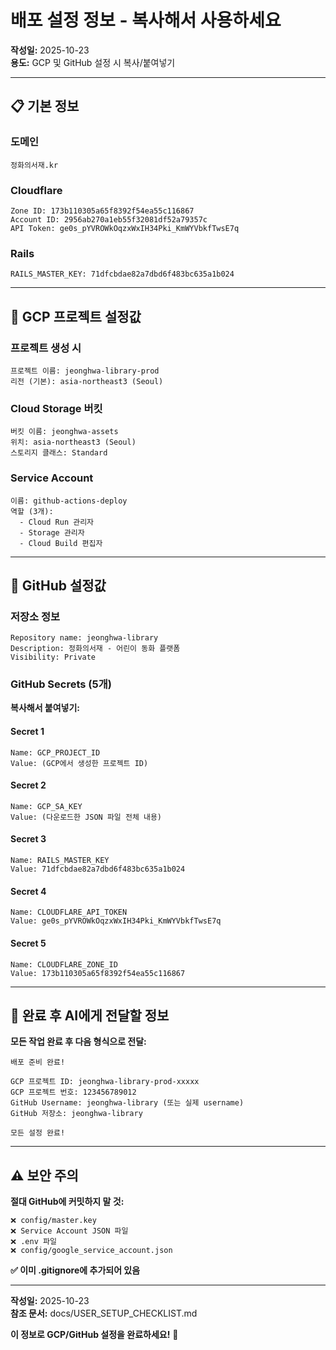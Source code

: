 # 배포 설정 정보 - 복사해서 사용하세요

**작성일:** 2025-10-23  
**용도:** GCP 및 GitHub 설정 시 복사/붙여넣기

---

## 📋 기본 정보

### 도메인
```
정화의서재.kr
```

### Cloudflare
```
Zone ID: 173b110305a65f8392f54ea55c116867
Account ID: 2956ab270a1eb55f32081df52a79357c
API Token: ge0s_pYVROWkOqzxWxIH34Pki_KmWYVbkfTwsE7q
```

### Rails
```
RAILS_MASTER_KEY: 71dfcbdae82a7dbd6f483bc635a1b024
```

---

## 🎯 GCP 프로젝트 설정값

### 프로젝트 생성 시
```
프로젝트 이름: jeonghwa-library-prod
리전 (기본): asia-northeast3 (Seoul)
```

### Cloud Storage 버킷
```
버킷 이름: jeonghwa-assets
위치: asia-northeast3 (Seoul)
스토리지 클래스: Standard
```

### Service Account
```
이름: github-actions-deploy
역할 (3개):
  - Cloud Run 관리자
  - Storage 관리자
  - Cloud Build 편집자
```

---

## 🎯 GitHub 설정값

### 저장소 정보
```
Repository name: jeonghwa-library
Description: 정화의서재 - 어린이 동화 플랫폼
Visibility: Private
```

### GitHub Secrets (5개)

**복사해서 붙여넣기:**

#### Secret 1
```
Name: GCP_PROJECT_ID
Value: (GCP에서 생성한 프로젝트 ID)
```

#### Secret 2
```
Name: GCP_SA_KEY
Value: (다운로드한 JSON 파일 전체 내용)
```

#### Secret 3
```
Name: RAILS_MASTER_KEY
Value: 71dfcbdae82a7dbd6f483bc635a1b024
```

#### Secret 4
```
Name: CLOUDFLARE_API_TOKEN
Value: ge0s_pYVROWkOqzxWxIH34Pki_KmWYVbkfTwsE7q
```

#### Secret 5
```
Name: CLOUDFLARE_ZONE_ID
Value: 173b110305a65f8392f54ea55c116867
```

---

## 📝 완료 후 AI에게 전달할 정보

**모든 작업 완료 후 다음 형식으로 전달:**

```
배포 준비 완료!

GCP 프로젝트 ID: jeonghwa-library-prod-xxxxx
GCP 프로젝트 번호: 123456789012
GitHub Username: jeonghwa-library (또는 실제 username)
GitHub 저장소: jeonghwa-library

모든 설정 완료!
```

---

## ⚠️ 보안 주의

**절대 GitHub에 커밋하지 말 것:**
```
❌ config/master.key
❌ Service Account JSON 파일
❌ .env 파일
❌ config/google_service_account.json
```

**✅ 이미 .gitignore에 추가되어 있음**

---

**작성일:** 2025-10-23  
**참조 문서:** docs/USER_SETUP_CHECKLIST.md

**이 정보로 GCP/GitHub 설정을 완료하세요!** 🚀


